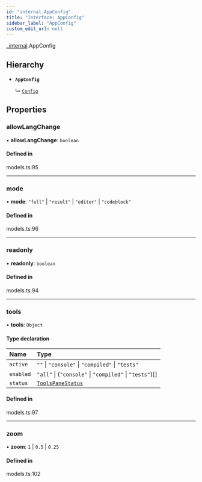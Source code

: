 ```yaml
---
id: "internal.AppConfig"
title: "Interface: AppConfig"
sidebar_label: "AppConfig"
custom_edit_url: null
---
```


[_internal](../modules/internal.md).AppConfig

## Hierarchy

- **`AppConfig`**

  ↳ [`Config`](Config.md)

## Properties

### allowLangChange

• **allowLangChange**: `boolean`

#### Defined in

models.ts:95

___

### mode

• **mode**: ``"full"`` \| ``"result"`` \| ``"editor"`` \| ``"codeblock"``

#### Defined in

models.ts:96

___

### readonly

• **readonly**: `boolean`

#### Defined in

models.ts:94

___

### tools

• **tools**: `Object`

#### Type declaration

| Name | Type |
| :------ | :------ |
| `active` | ``""`` \| ``"console"`` \| ``"compiled"`` \| ``"tests"`` |
| `enabled` | ``"all"`` \| (``"console"`` \| ``"compiled"`` \| ``"tests"``)[] |
| `status` | [`ToolsPaneStatus`](../modules/internal.md#toolspanestatus) |

#### Defined in

models.ts:97

___

### zoom

• **zoom**: ``1`` \| ``0.5`` \| ``0.25``

#### Defined in

models.ts:102
